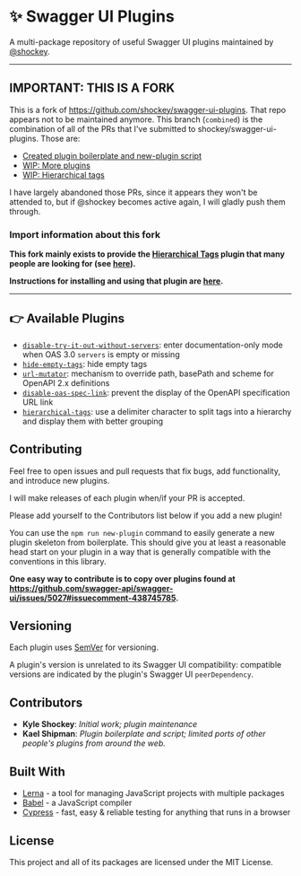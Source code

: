 # ✨ Swagger UI Plugins

A multi-package repository of useful Swagger UI plugins maintained by [@shockey](https://github.com/shockey).

-------------------------------------------------------------------------------------------------------------------

## IMPORTANT: THIS IS A FORK

This is a fork of https://github.com/shockey/swagger-ui-plugins. That repo appears not to be maintained anymore. This
branch (`combined`) is the combination of all of the PRs that I've submitted to shockey/swagger-ui-plugins. Those are:

* [Created plugin boilerplate and new-plugin script](https://github.com/shockey/swagger-ui-plugins/pull/4)
* [WIP: More plugins](https://github.com/shockey/swagger-ui-plugins/pull/5)
* [WIP: Hierarchical tags](https://github.com/shockey/swagger-ui-plugins/pull/6)

I have largely abandoned those PRs, since it appears they won't be attended to, but if @shockey becomes active again,
I will gladly push them through.

### Import information about this fork

**This fork mainly exists to provide the [Hierarchical Tags](https://www.npmjs.com/package/swagger-ui-plugin-hierarchical-tags)
plugin that many people are looking for (see [here](https://github.com/swagger-api/swagger-ui/issues/5969)).**

**Instructions for installing and using that plugin are [here](./packages/hierarchical-tags/).**

-------------------------------------------------------------------------------------------------------------------

## 👉 Available Plugins

- [`disable-try-it-out-without-servers`](https://github.com/shockey/swagger-ui-plugins/tree/master/packages/disable-try-it-out-without-servers): enter documentation-only mode when OAS 3.0 `servers` is empty or missing
- [`hide-empty-tags`](https://github.com/shockey/swagger-ui-plugins/tree/master/packages/hide-empty-tags): hide empty tags
- [`url-mutator`](https://github.com/shockey/swagger-ui-plugins/tree/master/packages/url-mutator): mechanism to override path, basePath and scheme for OpenAPI 2.x definitions
- [`disable-oas-spec-link`](https://github.com/shockey/swagger-ui-plugins/tree/master/packages/disable-oas-spec-link): prevent the display of the OpenAPI specification URL link
- [`hierarchical-tags`](https://github.com/kael-shipman/swagger-ui-plugins/tree/combined/packages/hierarchical-tags): use a delimiter character to split tags into a hierarchy and display them with better grouping

## Contributing

Feel free to open issues and pull requests that fix bugs, add functionality, and introduce new plugins.

I will make releases of each plugin when/if your PR is accepted.

Please add yourself to the Contributors list below if you add a new plugin!

You can use the `npm run new-plugin` command to easily generate a new plugin skeleton from boilerplate. This should give you at least a reasonable head start on your plugin in a way that is generally compatible with the conventions in this library.

**One easy way to contribute is to copy over plugins found at https://github.com/swagger-api/swagger-ui/issues/5027#issuecomment-438745785.**

## Versioning

Each plugin uses [SemVer](http://semver.org/) for versioning. 

A plugin's version is unrelated to its Swagger UI compatibility: compatible versions are indicated by the plugin's Swagger UI `peerDependency`.

## Contributors

* **Kyle Shockey**: *Initial work; plugin maintenance*
* **Kael Shipman**: *Plugin boilerplate and script; limited ports of other people's plugins from around the web.*

## Built With

* [Lerna](https://lernajs.io) - a tool for managing JavaScript projects with multiple packages
* [Babel](https://babeljs.io) - a JavaScript compiler
* [Cypress](https://www.cypress.io) - fast, easy & reliable testing for anything that runs in a browser

## License

This project and all of its packages are licensed under the MIT License.
